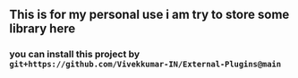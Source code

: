 ## This is for my personal use i am try to store some library here


### you can install this project by `git+https://github.com/Vivekkumar-IN/External-Plugins@main`